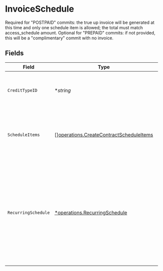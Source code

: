 # InvoiceSchedule

Required for "POSTPAID" commits: the true up invoice will be generated at this time and only one schedule item is allowed; the total must match access_schedule amount. Optional for "PREPAID" commits: if not provided, this will be a "complimentary" commit with no invoice.


## Fields

| Field                                                                                                                                                                             | Type                                                                                                                                                                              | Required                                                                                                                                                                          | Description                                                                                                                                                                       |
| --------------------------------------------------------------------------------------------------------------------------------------------------------------------------------- | --------------------------------------------------------------------------------------------------------------------------------------------------------------------------------- | --------------------------------------------------------------------------------------------------------------------------------------------------------------------------------- | --------------------------------------------------------------------------------------------------------------------------------------------------------------------------------- |
| `CreditTypeID`                                                                                                                                                                    | **string*                                                                                                                                                                         | :heavy_minus_sign:                                                                                                                                                                | Defaults to USD if not passed. Only USD is supported at this time.                                                                                                                |
| `ScheduleItems`                                                                                                                                                                   | [][operations.CreateContractScheduleItems](../../models/operations/createcontractscheduleitems.md)                                                                                | :heavy_minus_sign:                                                                                                                                                                | Either provide amount or provide both unit_price and quantity.                                                                                                                    |
| `RecurringSchedule`                                                                                                                                                               | [*operations.RecurringSchedule](../../models/operations/recurringschedule.md)                                                                                                     | :heavy_minus_sign:                                                                                                                                                                | Enter the unit price and quantity for the charge or instead only send the amount. If amount is sent, the unit price is assumed to be the amount and quantity is inferred to be 1. |